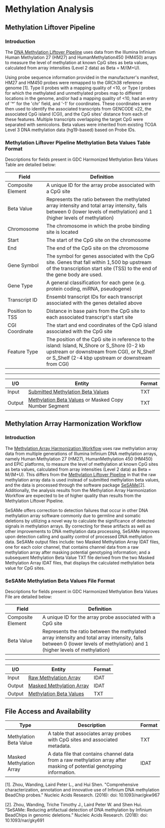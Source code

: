# Methylation Analysis

## Methylation Liftover Pipeline

### Introduction

The [DNA Methylation Liftover Pipeline](https://docs.gdc.cancer.gov/Data_Dictionary/viewer/#?view=table-definition-view&id=methylation_liftover_workflow) uses data from the Illumina Infinium Human Methylation 27 (HM27) and HumanMethylation450 (HM450) arrays to measure the level of methylation at known CpG sites as beta values, calculated from array intensities (Level 2 data) as Beta = M/(M+U).

Using probe sequence information provided in the manufacturer's manifest, HM27 and HM450 probes were remapped to the GRCh38 reference genome [1]. Type II probes with a mapping quality of <10, or Type I probes for which the methylated and unmethylated probes map to different locations in the genome, and/or had a mapping quality of <10, had an entry of '\*' for the 'chr' field, and '-1' for coordinates. These coordinates were then used to identify the associated transcripts from GENCODE v22, the associated CpG island (CGI), and the CpG sites' distance from each of these features. Multiple transcripts overlapping the target CpG were separated with semicolons. Beta values were inherited from existing TCGA Level 3 DNA methylation data (hg19-based) based on Probe IDs.

### Methylation Liftover Pipeline Methylation Beta Values Table Format

Descriptions for fields present in GDC Harmonized Methylation Beta Values Table are detailed below:

| Field | Definition |
|---|---|
| Composite Element | A unique ID for the array probe associated with a CpG site |
| Beta Value | Represents the ratio between the methylated array intensity and total array intensity, falls between 0 (lower levels of methylation) and 1 (higher levels of methylation) |
| Chromosome | The chromosome in which the probe binding site is located |
| Start | The start of the CpG site on the chromosome |
| End | The end of the CpG site on the chromosome |
| Gene Symbol | The symbol for genes associated with the CpG site. Genes that fall within 1,500 bp upstream of the transcription start site (TSS) to the end of the gene body are used.    |
| Gene Type | A general classification for each gene (e.g. protein coding, miRNA, pseudogene) |
| Transcript ID |  Ensembl transcript IDs for each transcript associated with the genes detailed above |
| Position to TSS | Distance in base pairs from the CpG site to each associated transcript's start site  |
| CGI Coordinate | The start and end coordinates of the CpG island associated with the CpG site |
| Feature Type | The position of the CpG site in reference to the island: Island, N_Shore or S_Shore (0-2 kb upstream or downstream from CGI), or N_Shelf or S_Shelf (2-4 kbp upstream or downstream from CGI) |

---
| I/O | Entity | Format |
|---|---|---|
| Input | [Submitted Methylation Beta Values](/Data_Dictionary/viewer/#?view=table-definition-view&id=submitted_methylation_beta_value) |  TXT |
| Output | [Methylation Beta Values](/Data_Dictionary/viewer/#?view=table-definition-view&id=methylation_beta_value) or Masked Copy Number Segment | TXT  |

## Methylation Array Harmonization Workflow

### Introduction 

The [Methylation Array Harmonization Workflow](https://docs.gdc.cancer.gov/Data_Dictionary/viewer/#?view=table-definition-view&id=methylation_array_harmonization_workflow) uses raw methylation array data from multiple generations of Illumina Infinium DNA methylation arrays, namely Human Methylation 27 (HM27), HumanMethylation 450 (HM450) and EPIC platforms, to measure the level of methylation at known CpG sites as beta values, calculated from array intensities (Level 2 data) as Beta = M/(M+U). This differs from the [Methylation Liftover Pipeline](https://docs.gdc.cancer.gov/Data_Dictionary/viewer/#?view=table-definition-view&id=methylation_liftover_workflow) in that the raw methylation array data is used instead of submitted methylation beta values, and the data is processed through the software package [SeSAMe](https://github.com/zwdzwd/sesame)[2]. Additionally, the analysis results from the Methylation Array Harmonization Workflow are expected to be of higher quality than results from the Methylation Liftover Pipeline. 

SeSAMe offers correction to detection failures that occur in other DNA methylation array software commonly due to germline and somatic deletions by utilizing a novel way to calculate the significance of detected signals in methylation arrays. By correcting for these artifacts as well as other improvements to DNA methylation data processing, SeSAMe improves upon detection calling and quality control of processed DNA methylation data. SeSAMe output files include: two Masked Methylation Array IDAT files, one for each color channel, that contains channel data from a raw methylation array after masking potential genotyping information; and a subsequent Methylation Beta Value TXT file derived from the two Masked Methylation Array IDAT files, that displays the calculated methylation beta value for CpG sites.

### SeSAMe Methylation Beta Values File Format

Descriptions for fields present in GDC Harmonized Methylation Beta Values File are detailed below:

| Field | Definition |
|---|---|
| Composite Element | A unique ID for the array probe associated with a CpG site |
| Beta Value | Represents the ratio between the methylated array intensity and total array intensity, falls between 0 (lower levels of methylation) and 1 (higher levels of methylation) |

---
| I/O | Entity | Format |
|---|---|---|
| Input | [Raw Methylation Array](https://docs.gdc.cancer.gov/Data_Dictionary/viewer/#?view=table-definition-view&id=raw_methylation_array) | IDAT |
| Output | [Masked Methylation Array](https://docs.gdc.cancer.gov/Data_Dictionary/viewer/#?view=table-definition-view&id=masked_methylation_array) | IDAT |
| Output | [Methylation Beta Values](/Data_Dictionary/viewer/#?view=table-definition-view&id=methylation_beta_value) | TXT |

## File Access and Availability

| Type | Description | Format |
|---|---|---|
| Methylation Beta Value | A table that associates array probes with CpG sites and associated metadata. | TXT |
| Masked Methylation Array | A data file that contains channel data from a raw methylation array after masking of potential genotyping information. | IDAT |


[1]. Zhou, Wanding, Laird Peter L., and Hui Shen. "Comprehensive characterization, annotation and innovative use of Infinium DNA methylation BeadChip probes." Nucleic Acids Research. (2016): doi: 10.1093/nar/gkw967

[2]. Zhou, Wanding, Triche Timothy J., Laird Peter W. and Shen Hui. “SeSAMe: Reducing artifactual detection of DNA methylation by Infinium BeadChips in genomic deletions.” Nucleic Acids Research. (2018): doi: 10.1093/nar/gky691

